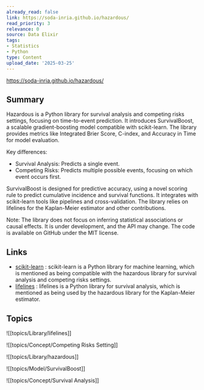 ```yaml
---
already_read: false
link: https://soda-inria.github.io/hazardous/
read_priority: 3
relevance: 0
source: Data Elixir
tags:
- Statistics
- Python
type: Content
upload_date: '2025-03-25'
---
```


https://soda-inria.github.io/hazardous/
## Summary

Hazardous is a Python library for survival analysis and competing risks settings, focusing on time-to-event prediction. It introduces SurvivalBoost, a scalable gradient-boosting model compatible with scikit-learn. The library provides metrics like Integrated Brier Score, C-index, and Accuracy in Time for model evaluation.

Key differences:
- Survival Analysis: Predicts a single event.
- Competing Risks: Predicts multiple possible events, focusing on which event occurs first.

SurvivalBoost is designed for predictive accuracy, using a novel scoring rule to predict cumulative incidence and survival functions. It integrates with scikit-learn tools like pipelines and cross-validation. The library relies on lifelines for the Kaplan-Meier estimator and other contributions.

Note: The library does not focus on inferring statistical associations or causal effects. It is under development, and the API may change. The code is available on GitHub under the MIT license.
## Links

- [scikit-learn](https://scikit-learn.org) : scikit-learn is a Python library for machine learning, which is mentioned as being compatible with the hazardous library for survival analysis and competing risks settings.
- [lifelines](https://lifelines.readthedocs.io/en/latest/) : lifelines is a Python library for survival analysis, which is mentioned as being used by the hazardous library for the Kaplan-Meier estimator.

## Topics

![[topics/Library/lifelines]]

![[topics/Concept/Competing Risks Setting]]

![[topics/Library/hazardous]]

![[topics/Model/SurvivalBoost]]

![[topics/Concept/Survival Analysis]]